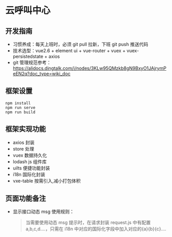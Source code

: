 # 云呼叫中心

## 开发指南

- 习惯养成：每天上班时，必须 git pull 拉新，下班 git push 推送代码
- 技术选型：vue2.6 + element ui + vue-router + vuex + vuex-persistedstate + axios
- git 管理规范参考：https://alidocs.dingtalk.com/i/nodes/3KLw95QMzkb8gN9BxyO1JAjrymPeEN2q?doc_type=wiki_doc

## 框架设置

```
npm install
npm run serve
npm run build
```

## 框架实现功能

- axios 封装
- store 处理
- vuex 数据持久化
- lodash js 组件库
- uilts 便捷功能封装
- i18n 国际化封装
- vxe-table 按需引入,减小打包体积

## 页面功能备注

- 显示接口动态 msg 使用规则：
  > 当需要使用动态 msg 提示时，在请求封装 request.js 中有配置 a,b,c,d....，只需在 i18n 中对应的国际化字段中加入对应的{a}{b}{c}....
